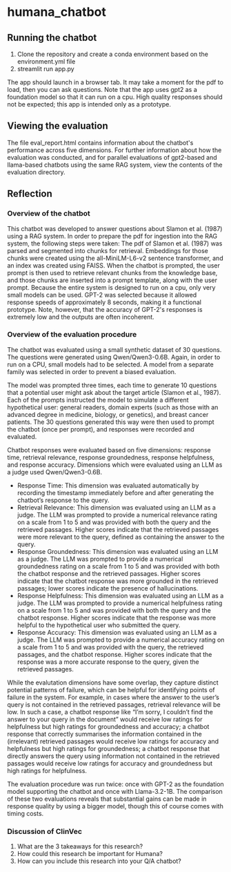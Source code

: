 # humana_chatbot

## Running the chatbot

1. Clone the repository and create a conda environment based on the environment.yml file
2. streamlit run app.py

The app should launch in a browser tab. It may take a moment for the pdf to load, then you can ask questions. Note that the app uses gpt2 as a foundation model so that it can run on a cpu. High quality responses should not be expected; this app is intended only as a prototype.

## Viewing the evaluation

The file eval_report.html contains information about the chatbot's performance across five dimensions. For further information about how the evaluation was conducted, and for parallel evaluations of gpt2-based and llama-based chatbots using the same RAG system, view the contents of the evaluation directory.

## Reflection

### Overview of the chatbot

This chatbot was developed to answer questions about Slamon et al. (1987) using a RAG system. In order to prepare the pdf for ingestion into the RAG system, the following steps were taken: The pdf of Slamon et al. (1987) was parsed and segmented into chunks for retrieval. Embeddings for those chunks were created using the all-MiniLM-L6-v2 sentence transformer, and an index was created using FAISS. When the chatbot is prompted, the user prompt is then used to retrieve relevant chunks from the knowledge base, and those chunks are inserted into a prompt template, along with the user prompt. Because the entire system is designed to run on a cpu, only very small models can be used. GPT-2 was selected because it allowed response speeds of approximately 8 seconds, making it a functional prototype. Note, however, that the accuracy of GPT-2's responses is extremely low and the outputs are often incoherent. 

### Overview of the evaluation procedure

The chatbot was evaluated using a small synthetic dataset of 30 questions. The questions were generated using Qwen/Qwen3-0.6B. Again, in order to run on a CPU, small models had to be selected. A model from a separate family was selected in order to prevent a biased evaluation.

The model was prompted three times, each time to generate 10 questions that a potential user might ask about the target article (Slamon et al., 1987). Each of the prompts instructed the model to simulate a different hypothetical user: general readers, domain experts (such as those with an advanced degree in medicine, biology, or genetics), and breast cancer patients. The 30 questions generated this way were then used to prompt the chatbot (once per prompt), and responses were recorded and evaluated.

Chatbot responses were evaluated based on five dimensions: response time, retrieval relevance, response groundedness, response helpfulness, and response accuracy. Dimensions which were evaluated using an LLM as a judge used Qwen/Qwen3-0.6B.

- Response Time: This dimension was evaluated automatically by recording the timestamp immediately before and after generating the chatbot’s response to the query.
- Retrieval Relevance: This dimension was evaluated using an LLM as a judge. The LLM was prompted to provide a numerical relevance rating on a scale from 1 to 5 and was provided with both the query and the retrieved passages. Higher scores indicate that the retrieved passages were more relevant to the query, defined as containing the answer to the query.
- Response Groundedness: This dimension was evaluated using an LLM as a judge. The LLM was prompted to provide a numerical groundedness rating on a scale from 1 to 5 and was provided with both the chatbot response and the retrieved passages. Higher scores indicate that the chatbot response was more grounded in the retrieved passages; lower scores indicate the presence of hallucinations.
- Response Helpfulness: This dimension was evaluated using an LLM as a judge. The LLM was prompted to provide a numerical helpfulness rating on a scale from 1 to 5 and was provided with both the query and the chatbot response. Higher scores indicate that the response was more helpful to the hypothetical user who submitted the query.
- Response Accuracy: This dimension was evaluated using an LLM as a judge. The LLM was prompted to provide a numerical accuracy rating on a scale from 1 to 5 and was provided with the query, the retrieved passages, and the chatbot response. Higher scores indicate that the response was a more accurate response to the query, given the retrieved passages.

While the evalutation dimensions have some overlap, they capture distinct potential patterns of failure, which can be helpful for identifying points of failure in the system. For example, in cases where the answer to the user’s query is not contained in the retrieved passages, retrieval relevance will be low. In such a case, a chatbot response like “I’m sorry, I couldn’t find the answer to your query in the document” would receive low ratings for helpfulness but high ratings for groundedness and accuracy; a chatbot response that correctly summarises the information contained in the (irrelevant) retrieved passages would receive low ratings for accuracy and helpfulness but high ratings for groundedness; a chatbot response that directly answers the query using information not contained in the retrieved passages would receive low ratings for accuracy and groundedness but high ratings for helpfulness.

The evaluation procedure was run twice: once with GPT-2 as the foundation model supporting the chatbot and once with Llama-3.2-1B. The comparison of these two evaluations reveals that substantial gains can be made in response quality by using a bigger model, though this of course comes with timing costs.

### Discussion of ClinVec

1. What are the 3 takeaways for this research?
3. How could this research be important for Humana?
4. How can you include this research into your Q/A chatbot?
